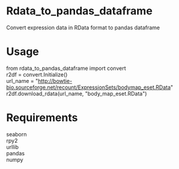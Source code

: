 # Rdata_to_pandas_dataframe
Convert expression data in RData format to pandas dataframe

# Usage
from rdata_to_pandas_dataframe import convert  
r2df = convert.Initialize()  
url_name = "http://bowtie-bio.sourceforge.net/recount/ExpressionSets/bodymap_eset.RData"  
r2df.download_rdata(url_name, "body_map_eset.RData")  

# Requirements
seaborn  
rpy2  
urllib  
pandas  
numpy  
